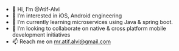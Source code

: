 - 👋 Hi, I’m @Atif-Alvi
- 👀 I’m interested in iOS, Android engineering
- 🌱 I’m currently learning microservices using Java & spring boot.
- 💞️ I’m looking to collaborate on native & cross platform mobile development initiatives
- 📫 Reach me on mr.atif.alvi@gmail.com

<!---
Atif-Alvi/Atif-Alvi is a ✨ special ✨ repository because its `README.md` (this file) appears on your GitHub profile.
You can click the Preview link to take a look at your changes.
--->
